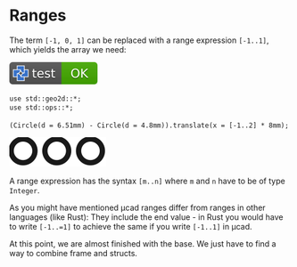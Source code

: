 # Ranges

The term `[-1, 0, 1]` can be replaced with a range expression `[-1..1]`, which yields the array we need:

[![test](.test/ranges.svg)](.test/ranges.log)

```µcad,ranges
use std::geo2d::*;
use std::ops::*;

(Circle(d = 6.51mm) - Circle(d = 4.8mm)).translate(x = [-1..2] * 8mm);
```

![Picture](.test/ranges-out.svg)

A range expression has the syntax `[m..n]` where `m` and `n` have to be of type `Integer`.

As you might have mentioned µcad ranges differ from ranges in other languages (like Rust):
They include the end value - in Rust you would have to write `[-1..=1]` to achieve the same
if you write `[-1..1]` in µcad.

At this point, we are almost finished with the base.
We just have to find a way to combine frame and structs.
